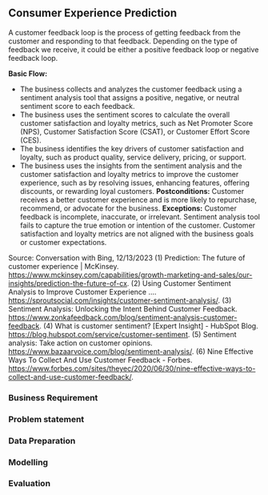 ## Consumer Experience Prediction

A customer feedback loop is the process of getting feedback from the customer and responding to that feedback. Depending on the type of feedback we receive, it could be either a positive feedback loop or negative feedback loop.

**Basic Flow:**
- The business collects and analyzes the customer feedback using a sentiment analysis tool that assigns a positive, negative, or neutral sentiment score to each feedback.
- The business uses the sentiment scores to calculate the overall customer satisfaction and loyalty metrics, such as Net Promoter Score (NPS), Customer Satisfaction Score (CSAT), or Customer Effort Score (CES).
- The business identifies the key drivers of customer satisfaction and loyalty, such as product quality, service delivery, pricing, or support.
- The business uses the insights from the sentiment analysis and the customer satisfaction and loyalty metrics to improve the customer experience, such as by resolving issues, enhancing features, offering discounts, or rewarding loyal customers.
**Postconditions:** Customer receives a better customer experience and is more likely to repurchase, recommend, or advocate for the business.
**Exceptions:** Customer feedback is incomplete, inaccurate, or irrelevant. Sentiment analysis tool fails to capture the true emotion or intention of the customer. Customer satisfaction and loyalty metrics are not aligned with the business goals or customer expectations.

Source: Conversation with Bing, 12/13/2023
(1) Prediction: The future of customer experience | McKinsey. https://www.mckinsey.com/capabilities/growth-marketing-and-sales/our-insights/prediction-the-future-of-cx.
(2) Using Customer Sentiment Analysis to Improve Customer Experience .... https://sproutsocial.com/insights/customer-sentiment-analysis/.
(3) Sentiment Analysis: Unlocking the Intent Behind Customer Feedback. https://www.zonkafeedback.com/blog/sentiment-analysis-customer-feedback.
(4) What is customer sentiment? [Expert Insight] - HubSpot Blog. https://blog.hubspot.com/service/customer-sentiment.
(5) Sentiment analysis: Take action on customer opinions. https://www.bazaarvoice.com/blog/sentiment-analysis/.
(6) Nine Effective Ways To Collect And Use Customer Feedback - Forbes. https://www.forbes.com/sites/theyec/2020/06/30/nine-effective-ways-to-collect-and-use-customer-feedback/.



### Business Requirement

### Problem statement

### Data Preparation

### Modelling

### Evaluation
